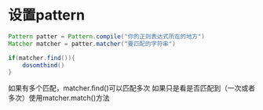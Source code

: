 # 设置pattern
```java
Pattern patter = Pattern.compile("你的正则表达式所在的地方")
Matcher matcher = patter.matcher("要匹配的字符串")

if(matcher.find()){
    dosomthind()
}
```
如果有多个匹配，matcher.find()可以匹配多次
如果只是看是否匹配到（一次或者多次）使用matcher.match()方法